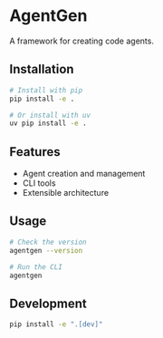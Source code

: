 # AgentGen

A framework for creating code agents.

## Installation

```bash
# Install with pip
pip install -e .

# Or install with uv
uv pip install -e .
```

## Features

- Agent creation and management
- CLI tools
- Extensible architecture

## Usage

```bash
# Check the version
agentgen --version

# Run the CLI
agentgen
```

## Development

```bash
pip install -e ".[dev]"
```